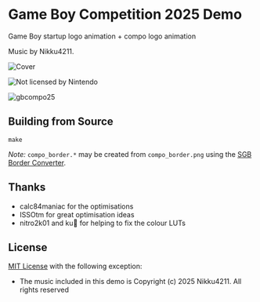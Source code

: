 # Game Boy Competition 2025 Demo

Game Boy startup logo animation + compo logo animation

Music by Nikku4211.

![Cover](https://img.itch.zone/aW1nLzIzMDUyNjcyLnBuZw==/315x250%23c/fDbJDo.png)

![Not licensed by Nintendo](https://img.itch.zone/aW1hZ2UvMzg1NzQ1Mi8yMzI5MzU0MC5wbmc=/347x500/kopBdB.png)

![gbcompo25](https://img.itch.zone/aW1hZ2UvMzg1NzQ1Mi8yMzAxMzc2OS5wbmc=/347x500/hk%2BL3g.png)

## Building from Source

```
make
```

*Note:* `compo_border.*` may be created from `compo_border.png` using the [SGB Border Converter](https://www.marcrobledo.com/super-game-boy-border-converter/).

## Thanks

* calc84maniac for the optimisations
* ISSOtm for great optimisation ideas
* nitro2k01 and ku🐧 for helping to fix the colour LUTs

## License

[MIT License](LICENSE) with the following exception:

* The music included in this demo is
  Copyright (c) 2025 Nikku4211. All rights reserved

